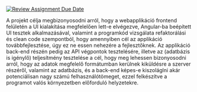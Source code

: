 [![Review Assignment Due Date](https://classroom.github.com/assets/deadline-readme-button-24ddc0f5d75046c5622901739e7c5dd533143b0c8e959d652212380cedb1ea36.svg)](https://classroom.github.com/a/XwNCTfYP)

A projekt célja megbizonyosodni arról, hogy a webapplikáció frontend felületén a UI kialakítása megfelelően lett-e elvégezve, Angular-ba beépített UI tesztek alkalmazásával, valamint a programkód vizsgálata refaktorálási és clean code szempontból, hogy amennyiben cél az applikáció továbbfejlesztése, úgy ez ne essen nehezére a fejlesztőknek. Az applikáció back-end részén pedig az API végpontok tesztelésére, illetve az (adatbázis is igénylő) teljesítmény tesztelése a cél, hogy meg lehessen bizonyosodni arról, hogy az adatok megfelelő formátumban kerülnek kiküldésre a szerver részéről, valamint az adatbázis, és a back-end képes-e kiszoláglni akár potenciálisan nagy számú felhasználótömeget, ezzel felkészítve a programot valós környezetben előforduló helyzetekre.
